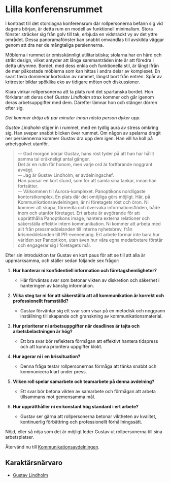# Lilla konferensrummet

I kontrast till det storslagna konferensrum där rollpersonerna befann sig vid dagens början, är detta rum en modell av funktionell minimalism. Stora fönster sträcker sig från golv till tak, erbjuda en vidsträckt vy av det yttre området. Dessa panoramafönster kan snabbt omvandlas till avskilda väggar genom att dra ner de mångtaliga persiennerna.

Möblerna i rummet är omisskännligt utilitaristiska; stolarna har en hård och strikt design, vilket antyder att långa sammanträden inte är att föredra i detta utrymme. Bordet, med dess enkla och funktionella stil, är långt ifrån de mer påkostade möblerna som kan hittas i andra delar av komplexet. En svart tavla dominerar kortsidan av rummet, längst bort från entrén. Spår av kritrester bildar spöklika eko av tidigare möten och diskussioner.

Klara vinkar rollpersonerna att ta plats runt det spartanska bordet. Hon förklarar att deras chef *Gustav Lindholm* strax kommer och går igenom deras arbetsuppgifter med dem. Därefter lämnar hon och stänger dörren efter sig.

*Det kommer dröja ett par minuter innan nästa person dyker upp.*

*Gustav Lindholm* stiger in i rummet, med en tydlig aura av stress omkring sig. Han sveper snabbt blicken över rummet. Om någon av spelarna dragit ner persiennerna kommer Gustav dra upp dem igen. Han vill ha koll på arbetsgolvet utanför.

> -- God morgon börjar Gustav, hans röst tyder på att han har hållit samma tal oräkneligt antal gånger.  
> Det är en rutin för honom, men varje ord är fortfarande noggrant avvägt.  
> -- Jag är Gustav Lindholm, er avdelningschef.  
> Han pausar en kort stund, som för att samla sina tankar, innan han fortsätter.  
> -- Välkommen till Aurora-komplexet. Panoptikons nordligaste kontorstkomplex. En plats där det omöjliga görs möjligt. Här, på Kommunikationsavdelningen, är ni företagets röst och öron. Ni kommer att skapa, förmedla och övervaka informationsflöden, både inom och utanför företaget. Ert arbete är avgörande för att upprätthålla Panoptikons image, hantera externa relationer och säkerställa effektiv intern kommunikation. Ni kommer att arbeta med allt från pressmeddelanden till interna nyhetsbrev, från krismeddelanden till PR-evenemang. Ert arbete formar inte bara hur världen ser Panoptikon, utan även hur våra egna medarbetare förstår och engagerar sig i företagets mål.  

Efter sin introduktion tar Gustav en kort paus för att se till att alla är uppmärksamma, och ställer sedan följande sex frågor:

1. **Hur hanterar ni konfidentiell information och företagshemligheter?**
   - Här förväntas svar som betonar vikten av diskretion och säkerhet i hanteringen av känslig information.

2. **Vilka steg tar ni för att säkerställa att all kommunikation är korrekt och professionellt framställd?**
   - Gustav förväntar sig ett svar som visar på en metodisk och noggrann inställning till skapande och granskning av kommunikationsmaterial.

3. **Hur prioriterar ni arbetsuppgifter när deadlines är tajta och arbetsbelastningen är hög?**
   - Ett bra svar bör reflektera förmågan att effektivt hantera tidspress och att kunna prioritera uppgifter klokt.

4. **Hur agerar ni i en krissituation?**
   - Denna fråga testar rollpersonernas förmåga att tänka snabbt och kommunicera klart under press.

5. **Vilken roll spelar samarbete och teamarbete på denna avdelning?**
   - Ett svar bör betona vikten av samarbete och förmågan att arbeta tillsammans mot gemensamma mål.

6. **Hur upprätthåller ni en konstant hög standard i ert arbete?**
   - Gustav ser gärna att rollpersonerna betonar viktheten av kvalitet, kontinuerlig förbättring och professionellt förhållningssätt.

Nöjd, eller så nöja som det är möjligt leder Gustav ut rollpersonerna till sina arbetsplatser.

Återvänd nu till [Kommunikationsavdelningen](act1-communication-department.md).

## Karaktärsnärvaro

- [Gustav Lindholm](act1-characters.md#gustav-lindholm)
